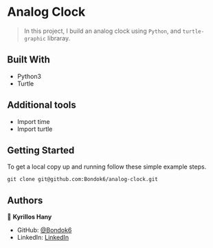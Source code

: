 # Analog Clock

> In this project, I build an analog clock using `Python`, and `turtle-graphic` libraray.


## Built With

- Python3
- Turtle

## Additional tools

- Import time
- Import turtle

## Getting Started

To get a local copy up and running follow these simple example steps.

`git clone git@github.com:Bondok6/analog-clock.git`

## Authors

👤 **Kyrillos Hany**

- GitHub: [@Bondok6](https://github.com/Bondok6)
- LinkedIn: [LinkedIn](https://linkedin.com/in/linkedinhandle)
